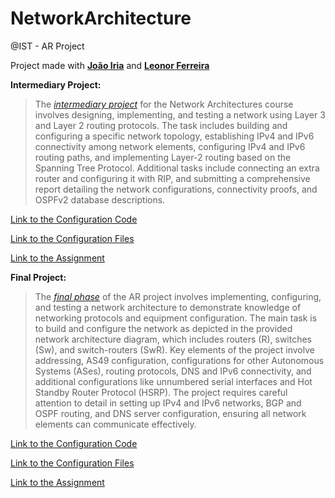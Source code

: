 # NetworkArchitecture
@IST - AR Project

Project made with **[João Iria](https://github.com/JoaoIria)** and **[Leonor Ferreira](https://github.com/LeonorRFerreira)**

**Intermediary Project:**
> The [_intermediary project_](https://github.com/joaoafs/NetworkArchitecture/blob/main/relatorio-grupo2-intermedio.pdf) for the Network Architectures course involves designing, implementing, and testing a network using Layer 3 and Layer 2 routing protocols. The task includes building and configuring a specific network topology, establishing IPv4 and IPv6 connectivity among network elements, configuring IPv4 and IPv6 routing paths, and implementing Layer-2 routing based on the Spanning Tree Protocol. Additional tasks include connecting an extra router and configuring it with RIP, and submitting a comprehensive report detailing the network configurations, connectivity proofs, and OSPFv2 database descriptions.

[Link to the Configuration Code](https://drive.google.com/file/d/1JrAgT1xDyd3u4wu1t7YFLxS1r_ucYhVe/view?usp=drive_link)


[Link to the Configuration Files](https://drive.google.com/file/d/1Ka7e5IBqZpu4aBx2aJGF0lYjUx2gcd9i/view?usp=sharing)


[Link to the Assignment](https://github.com/joaoafs/NetworkArchitecture/blob/main/enunciado-intermedio.pdf)


**Final Project:**
> The [_final phase_](https://github.com/joaoafs/NetworkArchitecture/blob/main/relatorio-grupo2-final.pdf) of the AR project involves implementing, configuring, and testing a network architecture to demonstrate knowledge of networking protocols and equipment configuration. The main task is to build and configure the network as depicted in the provided network architecture diagram, which includes routers (R), switches (Sw), and switch-routers (SwR). Key elements of the project involve addressing, AS49 configuration, configurations for other Autonomous Systems (ASes), routing protocols, DNS and IPv6 connectivity, and additional configurations like unnumbered serial interfaces and Hot Standby Router Protocol (HSRP). The project requires careful attention to detail in setting up IPv4 and IPv6 networks, BGP and OSPF routing, and DNS server configuration, ensuring all network elements can communicate effectively.

[Link to the Configuration Code](https://github.com/joaoafs/NetworkArchitecture/tree/main/G2FinalConfig)

[Link to the Configuration Files](https://drive.google.com/file/d/1qsa-R7ZqNlEmsgwLX1cFiKAOiCAjxb_t/view?usp=sharing)

[Link to the Assignment](https://github.com/joaoafs/NetworkArchitecture/blob/main/enunciado-final.pdf)

